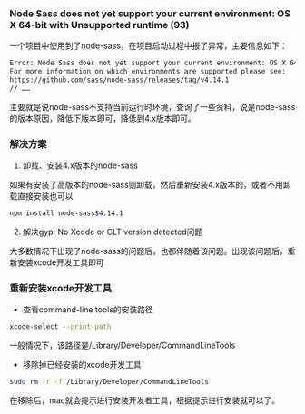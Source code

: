 ### Node Sass does not yet support your current environment: OS X 64-bit with Unsupported runtime (93)

一个项目中使用到了node-sass，在项目启动过程中报了异常，主要信息如下：

```bash
Error: Node Sass does not yet support your current environment: OS X 64-bit with Unsupported runtime (93)
For more information on which environments are supported please see:
https://github.com/sass/node-sass/releases/tag/v4.14.1
// ……
```

主要就是说node-sass不支持当前运行时环境，查询了一些资料，说是node-sass的版本原因，降低下版本即可，降低到4.x版本即可。

### 解决方案

1. 卸载、安装4.x版本的node-sass

如果有安装了高版本的node-sass则卸载，然后重新安装4.x版本的，或者不用卸载直接安装也可以

```bash
npm install node-sass$4.14.1
```

2. 解决gyp: No Xcode or CLT version detected问题

大多数情况下出现了node-sass的问题后，也都伴随着该问题。出现该问题后，重新安装xcode开发工具即可

### 重新安装xcode开发工具

- 查看command-line tools的安装路径

```bash
xcode-select --print-path
```

一般情况下，该路径是/Library/Developer/CommandLineTools

- 移除掉已经安装的xcode开发工具

```bash
sudo rm -r -f /Library/Developer/CommandLineTools
```

在移除后，mac就会提示进行安装开发者工具，根据提示进行安装就可以了。